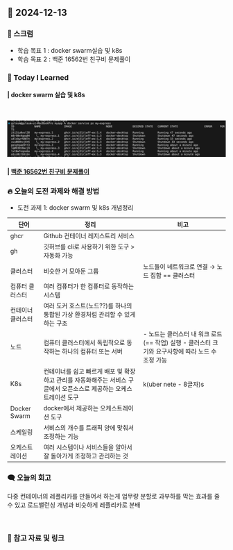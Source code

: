## 📆 2024-12-13

### 🔔 스크럼

- 학습 목표 1 : docker swarm실습 및 k8s
- 학습 목표 2 : 백준 16562번 친구비 문제풀이
  <br/>



### 🚀 Today I Learned


#### | docker swarm 실습 및 k8s

<br/>

![alt text](image.png)

#### | [백준 16562번 친구비 문제풀이](https://github.com/availrum/newb/blob/main/friendspay.cpp)

### 🔥 오늘의 도전 과제와 해결 방법

- 도전 과제 1: docker swarm 및 k8s 개념정리
  <br/>

| 단어 | 정리 | 비고 |
| --- | --- | --- |
| ghcr | Github 컨테이너 레지스트리 서비스 |  |
| gh | 깃허브를 cli로 사용하기 위한 도구 > 자동화 가능 |  |
| 클러스터 | 비슷한 거 모아둔 그룹  | 노드들이 네트워크로 연결 → 노드 집합 == 클러스터 |
| 컴퓨터 클러스터 | 여러 컴퓨터가 한 컴퓨터로 동작하는 시스템 |  |
| 컨테이너 클러스터  | 여러 도커 호스트(노드??)를 하나의 통합된 가상 환경처럼 관리할 수 있게 하는 구조 |  |
| 노드 | 컴퓨터 클러스터에서 독립적으로 동작하는 하나의 컴퓨터 또는 서버 | - 노드는 클러스터 내 워크 로드 (== 작업) 실행 - 클러스터 크기와 요구사항에 따라 노드 수 조정 가능 |
| K8s | 컨테이너를 쉽고 빠르게 배포 및 확장하고 관리를 자동화해주는 서비스 구글에서 오픈소스로 제공하는 오케스트레이션 도구 | k(uber nete - 8글자)s  |
| Docker Swarm | docker에서 제공하는 오케스트레이션 도구 |  |
| 스케일링 | 서비스의 개수를 트래픽 양에 맞춰서 조정하는 기능 |  |
| 오케스트레이션 | 여러 시스템이나 서비스들을 알아서 잘 돌아가게 조정하고 관리하는 것 |  |

### 🗨️ 오늘의 회고

<!--
- 오늘의 학습 경험에 대한 자유로운 생각이나 느낀 점을 기록합니다.
- 성공적인 점, 개선해야 할 점, 새롭게 시도하고 싶은 방법 등을 포함할 수 있습니다.-->

다중 컨테이너의 레플리카를 만들어서 하는게 업무량 분할로 과부하를 막는 효과를 줄 수 있고
로드밸런싱 개념과 비슷하게 레플리카로 분배

<br/>


### 📰 참고 자료 및 링크
